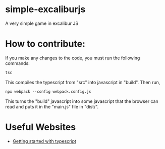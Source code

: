 # simple-excaliburjs
A very simple game in excalibur JS

# How to contribute:
If you make any changes to the code, you must run the following commands:
```ps
tsc
```
This compiles the typescript from "src" into javascript in "build". Then run,
```ps
npx webpack --config webpack.config.js
```
This turns the "build" javascript into some javascript that the browser can read and puts it in the "main.js" file in "dist/". 

# Useful Websites
- [Getting started with typescript](https://www.w3schools.com/typescript/typescript_getstarted.php)